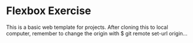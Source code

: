 # Flexbox Exercise

This is a basic web template for projects. After cloning this to local computer, remember to change the origin with $ git remote set-url origin...
